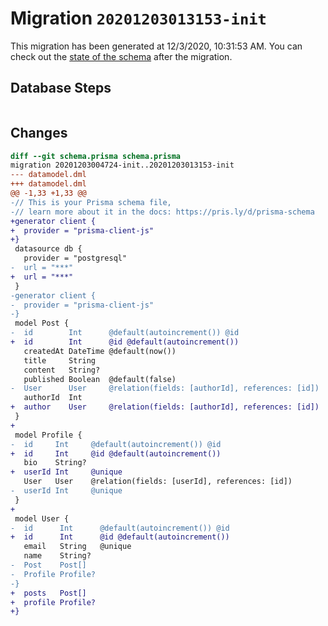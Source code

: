 # Migration `20201203013153-init`

This migration has been generated at 12/3/2020, 10:31:53 AM.
You can check out the [state of the schema](./schema.prisma) after the migration.

## Database Steps

```sql

```

## Changes

```diff
diff --git schema.prisma schema.prisma
migration 20201203004724-init..20201203013153-init
--- datamodel.dml
+++ datamodel.dml
@@ -1,33 +1,33 @@
-// This is your Prisma schema file,
-// learn more about it in the docs: https://pris.ly/d/prisma-schema
+generator client {
+  provider = "prisma-client-js"
+}
 datasource db {
   provider = "postgresql"
-  url = "***"
+  url = "***"
 }
-generator client {
-  provider = "prisma-client-js"
-}
 model Post {
-  id        Int      @default(autoincrement()) @id
+  id        Int      @id @default(autoincrement())
   createdAt DateTime @default(now())
   title     String
   content   String?
   published Boolean  @default(false)
-  User      User     @relation(fields: [authorId], references: [id])
   authorId  Int
+  author    User     @relation(fields: [authorId], references: [id])
 }
+
 model Profile {
-  id     Int     @default(autoincrement()) @id
+  id     Int     @id @default(autoincrement())
   bio    String?
+  userId Int     @unique
   User   User    @relation(fields: [userId], references: [id])
-  userId Int     @unique
 }
+
 model User {
-  id      Int      @default(autoincrement()) @id
+  id      Int      @id @default(autoincrement())
   email   String   @unique
   name    String?
-  Post    Post[]
-  Profile Profile?
-}
+  posts   Post[]
+  profile Profile?
+}
```


